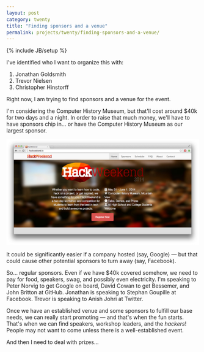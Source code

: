 ```yaml
---
layout: post
category: twenty
title: "Finding sponsors and a venue"
permalink: projects/twenty/finding-sponsors-and-a-venue/
---
```

{% include JB/setup %}

I've identified who I want to organize this with:

1. Jonathan Goldsmith
2. Trevor Nielsen
3. Christopher Hinstorff

Right now, I am trying to find sponsors and a venue for the event.

I'm considering the Computer History Museum, but that'll cost around $40k for two days and a night. In order to raise that much money, we'll have to have sponsors chip in... or have the Computer History Museum as our largest sponsor.

<div class="row-fluid">
  <div class="span10 offset1 inline-photo">
    <img src="/assets/img/projects/twenty/hackweekend_site.png" />
  </div>
</div>

It could be significantly easier if a company hosted (say, Google) &mdash; but that could cause other potential sponsors to turn away (say, Facebook).

So... regular sponsors. Even if we have $40k covered somehow, we need to pay for food, speakers, swag, and possibly even electricity. I'm speaking to Peter Norvig to get Google on board, David Cowan to get Bessemer, and John Britton at GitHub. Jonathan is speaking to Stephan Goupille at Facebook. Trevor is speaking to Anish Johri at Twitter.

Once we have an established venue and some sponsors to fulfill our base needs, we can really start promoting &mdash; and that's when the fun starts. That's when we can find speakers, workshop leaders, and the *hackers*! People may not want to come unless there is a well-established event.

And then I need to deal with prizes&hellip;